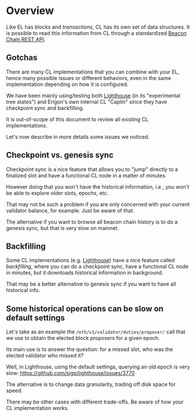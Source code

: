 # Overview

Like EL has *blocks* and *transactions*, CL has its own set of data structures. It is possible to read this information from CL through a standardized [Beacon Chain REST API](https://ethereum.github.io/beacon-APIs/).

## Gotchas

There are many CL implementations that you can combine with your EL, hence many possible issues or different behaviors, even in the same implementation depending on how it is configured.

We have been mainly using/testing both [Lighthouse](https://github.com/sigp/lighthouse/) (in its "experimental tree states") and Erigon's own internal CL "Caplin" since they have checkpoint sync and backfilling.

It is out-of-scope of this document to review all existing CL implementations.

Let's now describe in more details some issues we noticed.

## Checkpoint vs. genesis sync

Checkpoint sync is a nice feature that allows you to "jump" directly to a finalized slot and have a functional CL node in a matter of minutes.

However doing that you won't have the historical information, i.e., you won't be able to explore older slots, epochs, etc.

That may not be such a problem if you are only concerned with your current validator balance, for example. Just be aware of that.

The alternative if you want to browse all beacon chain history is to do a genesis sync, but that is very slow on mainnet.

## Backfilling

Some CL implementations (e.g. [Lighthouse](https://github.com/sigp/lighthouse/)) have a nice feature called *backfilling*, where you can do a checkpoint sync, have a functional CL node in minutes, but it downloads historical information in background.

That may be a better alternative to genesis sync if you want to have all historical info.

## Some historical operations can be slow on default settings

Let's take as an example the `/eth/v1/validator/duties/proposer/` call that we use to obtain the elected block proposers for a given epoch.

Its main use is to answer the question: for a missed slot, who was the elected validator who missed it?

Well, in Lighthouse, using the default settings, querying an old epoch is very slow: <https://github.com/sigp/lighthouse/issues/3770>

The alternative is to change data granularity, trading off disk space for speed.

There may be other cases with different trade-offs. Be aware of how your CL implementation works.
